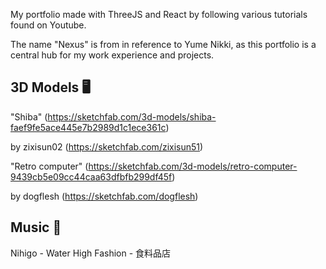 My portfolio made with ThreeJS and React by following various tutorials found on Youtube.

The name "Nexus" is from in reference to Yume Nikki, as this portfolio is a central hub for my work experience and projects.


## 3D Models 🖥
"Shiba" (https://sketchfab.com/3d-models/shiba-faef9fe5ace445e7b2989d1c1ece361c) 

by zixisun02 (https://sketchfab.com/zixisun51)

"Retro computer" (https://sketchfab.com/3d-models/retro-computer-9439cb5e09cc44caa63dfbfb299df45f) 

by dogflesh (https://sketchfab.com/dogflesh)

## Music 🎵
Nihigo - Water
High Fashion - 食料品店
